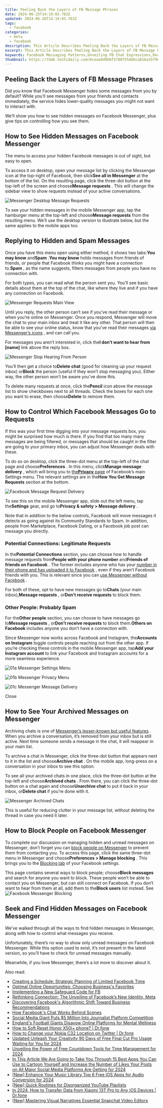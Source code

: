 ```yaml
---
title: Peeling Back the Layers of FB Message Phrases
date: 2024-06-25T14:19:03.763Z
updated: 2024-06-26T14:19:03.763Z
tags:
  - facebook
categories:
  - meta
  - facebook
description: This Article Describes Peeling Back the Layers of FB Message Phrases
excerpt: This Article Describes Peeling Back the Layers of FB Message Phrases
keywords: Facebook Messaging Patterns,Unveiling FB Chat Expressions,Decoding FB Conversation Codes,Insights Into FB Message Terminology,Analyzing FB Phrase Layers,Deciphering FB Text Communications,Exploring FB Dialogue Nuances
thumbnail: https://thmb.techidaily.com/6ceaa9d96bf5780755ddbca816a35f96a83ab3ae5f8b95d2f15a6366810c2463.png
---
```


## Peeling Back the Layers of FB Message Phrases

 Did you know that Facebook Messenger hides some messages from you by default? While you’ll see messages from your friends and contacts immediately, the service hides lower-quality messages you might not want to interact with.

 We’ll show you how to see hidden messages on Facebook Messenger, plus give tips on controlling how you see them.

## How to See Hidden Messages on Facebook Messenger

 The menu to access your hidden Facebook messages is out of sight, but easy to open.

 To access it on desktop, open your message list by clicking the Messenger icon at the top-right of Facebook, then slick**See all in Messenger** at the bottom of the list. On the resulting page, click the three-dot button at the top-left of the screen and choose**Message requests** . This will change the sidebar view to show requests instead of your active conversations.

![Messenger Desktop Message Requests](https://static1.makeuseofimages.com/wordpress/wp-content/uploads/2022/05/Messenger-Desktop-Message-Requests.jpg)

 To see your hidden messages in the mobile Messenger app, tap the hamburger menu at the top-left and choose**Message requests** from the resulting menu. We’ll use the desktop version to illustrate below, but the same applies to the mobile apps too.

## Replying to Hidden and Spam Messages

 Once you have this menu open using either method, it shows two tabs:**You may know** and**Spam** .**You may know** holds messages from friends of friends, or people that Facebook thinks you might have a connection to.**Spam** , as the name suggests, filters messages from people you have no connection with.

 For both types, you can read what the person sent you. You’ll see basic details about them at the top of the chat, like where they live and if you have any connection on Facebook.

![Messenger Requests Main View](https://static1.makeuseofimages.com/wordpress/wp-content/uploads/2022/05/Messenger-Requests-Main-View.jpg)

 Until you reply, the other person can’t see if you’ve read their message or when you’re online on Messenger. Once you respond, Messenger will move the chat to your main inbox and treat it like any other. That person will then be able to see your online status, know that you’ve read their messages [via Messenger’s icons](https://www.makeuseof.com/tag/what-do-the-different-facebook-messenger-circles-mean-and-more/) , and can call you.

 For messages you aren’t interested in, click the**I don’t want to hear from \[name\]** link above the reply box.

![Messenger Stop Hearing From Person](https://static1.makeuseofimages.com/wordpress/wp-content/uploads/2022/05/Messenger-Stop-Hearing-From-Person.jpg)

 You’ll then get a choice to**Delete chat** (good for cleaning up your request inbox) or**Block** the person (useful if they won’t stop messaging you). Either way, the other person won’t be aware you’ve done this.

 To delete many requests at once, click the**Pencil** icon above the message list to show checkboxes next to all threads. Check the boxes for each one you want to erase, then choose**Delete** to remove them.

## How to Control Which Facebook Messages Go to Requests

 If this was your first time digging into your message requests box, you might be surprised how much is there. If you find that too many many messages are being filtered, or messages that should be caught in the filter are going to your primary inbox, you can adjust how Messenger deals with these.

 To do so on desktop, click the three-dot menu at the top-left of the chat page and choose**Preferences** . In this menu, click**Manage message delivery** , which will bring you to [the**Privacy** page](https://www.facebook.com/settings/?tab=privacy) of Facebook’s main Settings menu. The relevant settings are in the**How You Get Message Requests** section at the bottom.

![Facebook Message Request Delivery](https://static1.makeuseofimages.com/wordpress/wp-content/uploads/2022/05/Facebook-Message-Request-Delivery.jpg)

 To see this on the mobile Messenger app, slide out the left menu, tap the**Settings** gear, and go to**Privacy & safety > Message delivery** .

 Note that in addition to the below controls, Facebook will move messages it detects as going against its Community Standards to Spam. In addition, people from Marketplace, Facebook Dating, or a Facebook job post can message you directly.

### Potential Connections: Legitimate Requests

 In the**Potential Connections** section, you can choose how to handle message requests from**People with your phone number** and**Friends of friends on Facebook** . The former includes anyone who has your [number in their phone and has uploaded it to Facebook](https://www.makeuseof.com/tag/upload-delete-phone-contacts-facebook/) , even if they aren’t Facebook friends with you. This is relevant since you can [use Messenger without Facebook](https://www.makeuseof.com/tag/use-messenger-without-facebook/) .

 For both of these, opt to have new messages go to**Chats** (your main inbox),**Message requests** , or**Don’t receive requests** to block them.

### Other People: Probably Spam

 For the**Other people** section, you can choose to have messages go to**Message requests** , or**Don’t receive requests** to block them.**Others on Facebook** includes anyone you don’t have a connection with.

 Since Messenger now works across Facebook and Instagram, the**Accounts on Instagram** toggle controls people reaching out from the other app. If you’re checking these controls in the mobile Messenger app, tap**Add your Instagram account** to link your Facebook and Instagram accounts for a more seamless experience.

![01a Messenger Settings Menu](https://static1.makeuseofimages.com/wordpress/wp-content/uploads/2022/05/01a-Messenger-Settings-Menu.jpg)

![01b Messenger Privacy Menu](https://static1.makeuseofimages.com/wordpress/wp-content/uploads/2022/05/01b-Messenger-Privacy-Menu.jpg)

![01c Messenger Message Delivery](https://static1.makeuseofimages.com/wordpress/wp-content/uploads/2022/05/01c-Messenger-Message-Delivery.jpg)

Close

## How to See Your Archived Messages on Messenger

 Archiving chats is one of [Messenger’s lesser-known but useful features](https://www.makeuseof.com/useful-facebook-messenger-features/) . When you archive a conversation, it’s removed from your inbox but is still active. Next time someone sends a message in the chat, it will reappear in your main list.

 To archive a chat in Messenger, click the three-dot button that appears next to it in the list and choose**Archive chat** . On the mobile app, long-press on a conversation in your inbox to see this option.

 To see all your archived chats in one place, click the three-dot button at the top-left and choose**Archived chats** . From there, you can click the three-dot button on a chat again and choose**Unarchive chat** to put it back in your inbox, or**Delete chat** if you’re done with it.

![Messenger Archived Chats](https://static1.makeuseofimages.com/wordpress/wp-content/uploads/2022/05/Messenger-Archived-Chats.jpg)

 This is useful for reducing clutter in your message list, without deleting the thread in case you need it later.

## How to Block People on Facebook Messenger

 To complete our discussion on managing hidden and unread messages on Messenger, don’t forget you can [block people on Messenger](https://www.makeuseof.com/how-to-block-and-unblock-messenger/) to prevent them from contacting you. To access this page, click the same three-dot menu in Messenger and choose**Preferences > Manage blocking** . This brings you to the [Blocking tab](https://www.facebook.com/settings/?tab=blocking) of your Facebook settings.

 This page contains several ways to block people; choose**Block messages** and search for anyone you want to block. These people won’t be able to contact you on Messenger, but can still connect on Facebook. If you don’t want to hear from them at all, add them to the**Block users** list instead. See ![Facebook Messenger Blocking](https://static1.makeuseofimages.com/wordpress/wp-content/uploads/2022/05/Facebook-Messenger-Blocking.jpg)

## Seek and Find Hidden Messages on Facebook Messenger

 We’ve walked through all the ways to find hidden messages in Messenger, along with how to control what messages you receive.

 Unfortunately, there’s no way to show only unread messages on Facebook Messenger. While this option used to exist, it’s not present in the latest version, so you’ll have to check for unread messages manually.

 Meanwhile, if you love Messenger, there’s a lot more to discover about it.


<ins class="adsbygoogle"
     style="display:block"
     data-ad-format="autorelaxed"
     data-ad-client="ca-pub-7571918770474297"
     data-ad-slot="1223367746"></ins>



<ins class="adsbygoogle"
     style="display:block"
     data-ad-client="ca-pub-7571918770474297"
     data-ad-slot="8358498916"
     data-ad-format="auto"
     data-full-width-responsive="true"></ins>

<span class="atpl-alsoreadstyle">Also read:</span>
<div><ul>
<li><a href="https://facebook.techidaily.com/creating-a-schedule-strategic-planning-of-limited-facebook-time/"><u>Creating a Schedule: Strategic Planning of Limited Facebook Time</u></a></li>
<li><a href="https://facebook.techidaily.com/optimal-online-opportunities-choosing-businesss-favorites/"><u>Optimal Online Opportunities: Choosing Business's Favorites</u></a></li>
<li><a href="https://facebook.techidaily.com/implementing-a-new-safeguard-code-for-fb/"><u>Implementing a New Safeguard Code for FB</u></a></li>
<li><a href="https://facebook.techidaily.com/rethinking-connection-the-unveiling-of-facebooks-new-identity-meta/"><u>Rethinking Connection: The Unveiling of Facebook’s New Identity, Meta</u></a></li>
<li><a href="https://facebook.techidaily.com/discovering-facebooks-algorithmic-shift-toward-business-recommendations/"><u>Discovering Facebook's Algorithmic Shift Toward Business Recommendations</u></a></li>
<li><a href="https://facebook.techidaily.com/how-facebooks-chat-works-behind-scenes/"><u>How Facebook's Chat Works Behind Scenes</u></a></li>
<li><a href="https://facebook.techidaily.com/social-media-giant-puts-5-million-into-journalist-platform-competition/"><u>Social Media Giant Puts $5 Million Into Journalist Platform Competition</u></a></li>
<li><a href="https://facebook.techidaily.com/englands-football-giants-disavow-online-platforms-for-mental-wellness/"><u>England's Football Giants Disavow Online Platforms for Mental Wellness</u></a></li>
<li><a href="https://techidaily.com/how-to-soft-reset-honor-x50iplus-phone-drfone-by-drfone-reset-android-reset-android/"><u>How to Soft Reset Honor X50i+ phone? | Dr.fone</u></a></li>
<li><a href="https://location-social.techidaily.com/how-to-change-your-nokia-c32-location-on-twitter-drfone-by-drfone-virtual-android/"><u>How to Change your Nokia C32 Location on Twitter | Dr.fone</u></a></li>
<li><a href="https://video-ai-editor.techidaily.com/updated-unleash-your-creativity-90-days-of-free-final-cut-pro-usage-waiting-for-you-for-2024/"><u>Updated Unleash Your Creativity 90 Days of Free Final Cut Pro Usage Waiting for You for 2024</u></a></li>
<li><a href="https://some-approaches.techidaily.com/unveiling-the-power-of-free-countdown-tools-for-time-management-for-2024/"><u>Unveiling the Power of Free Countdown Tools for Time Management for 2024</u></a></li>
<li><a href="https://video-ai-editor.techidaily.com/1714064526170-in-this-article-we-are-going-to-take-you-through-15-best-apps-you-can-use-to-cartoon-yourself-and-increase-the-number-of-likes-your-posts-on-all-major-socia/"><u>In This Article We Are Going to Take You Through 15 Best Apps You Can Use to Cartoon Yourself and Increase the Number of Likes Your Posts on All Major Social Media Platforms Are Getting for 2024</u></a></li>
<li><a href="https://facebook-record-videos.techidaily.com/new-enhance-your-music-library-top-6-free-ios-apps-for-audio-conversion-for-2024/"><u>[New] Enhance Your Music Library  Top 6 Free iOS Apps for Audio Conversion for 2024</u></a></li>
<li><a href="https://youtube-stream.techidaily.com/new-quick-routines-for-disorganized-youtube-playlists/"><u>[New] Quick Routines for Disorganized YouTube Playlists</u></a></li>
<li><a href="https://android-transfer.techidaily.com/in-2024-how-to-transfer-data-from-xiaomi-13t-pro-to-any-ios-devices-drfone-by-drfone-transfer-from-android-transfer-from-android/"><u>In 2024, How to Transfer Data from Xiaomi 13T Pro to Any iOS Devices | Dr.fone</u></a></li>
<li><a href="https://snapchat-videos.techidaily.com/new-mastering-visual-narratives-essential-snapchat-video-editors/"><u>[New] Mastering Visual Narratives  Essential Snapchat Video Editors</u></a></li>
</ul></div>
